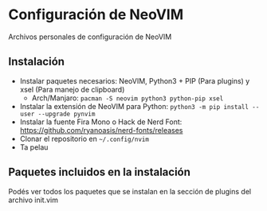 # Configuración de NeoVIM

Archivos personales de configuración de NeoVIM

## Instalación

 - Instalar paquetes necesarios: NeoVIM, Python3 + PIP (Para plugins) y xsel (Para manejo de clipboard)
    - Arch/Manjaro: `pacman -S neovim python3 python-pip xsel`
 - Instalar la extensión de NeoVIM para Python: `python3 -m pip install --user --upgrade pynvim`
 - Instalar la fuente Fira Mono o Hack de Nerd Font: https://github.com/ryanoasis/nerd-fonts/releases
 - Clonar el repositorio en `~/.config/nvim`
 - Ta pelau

## Paquetes incluidos en la instalación

Podés ver todos los paquetes que se instalan en la sección de plugins del archivo init.vim
